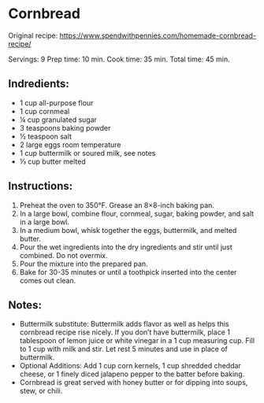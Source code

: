 # Cornbread

Original recipe: https://www.spendwithpennies.com/homemade-cornbread-recipe/

Servings: 9
Prep time: 10 min.
Cook time: 35 min.
Total time: 45 min.

## Indredients:
- 1 cup all-purpose flour
- 1 cup cornmeal
- ¼ cup granulated sugar
- 3 teaspoons baking powder
- ½ teaspoon salt
- 2 large eggs room temperature
- 1 cup buttermilk or soured milk, see notes
- ⅓ cup butter melted

## Instructions:
1. Preheat the oven to 350°F. Grease an 8×8-inch baking pan.
2. In a large bowl, combine flour, cornmeal, sugar, baking powder, and salt in a large bowl.
3. In a medium bowl, whisk together the eggs, buttermilk, and melted butter.
4. Pour the wet ingredients into the dry ingredients and stir until just combined. Do not overmix.
5. Pour the mixture into the prepared pan.
6. Bake for 30-35 minutes or until a toothpick inserted into the center comes out clean.

## Notes:
- Buttermilk substitute: Buttermilk adds flavor as well as helps this cornbread recipe rise nicely. If you don’t have buttermilk, place 1 tablespoon of lemon juice or white vinegar in a 1 cup measuring cup. Fill to 1 cup with milk and stir. Let rest 5 minutes and use in place of buttermilk.
- Optional Additions: Add 1 cup corn kernels, 1 cup shredded cheddar cheese, or 1 finely diced jalapeno pepper to the batter before baking.
- Cornbread is great served with honey butter or for dipping into soups, stew, or chili.
